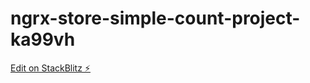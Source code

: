 # ngrx-store-simple-count-project-ka99vh

[Edit on StackBlitz ⚡️](https://stackblitz.com/edit/ngrx-store-simple-count-project-ka99vh)